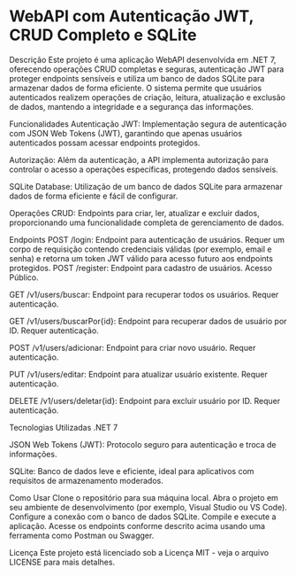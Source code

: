 # WebAPI com Autenticação JWT, CRUD Completo e SQLite
Descrição
Este projeto é uma aplicação WebAPI desenvolvida em .NET 7, oferecendo operações CRUD completas e seguras, autenticação JWT para proteger endpoints sensíveis e utiliza um banco de dados SQLite para armazenar dados de forma eficiente. O sistema permite que usuários autenticados realizem operações de criação, leitura, atualização e exclusão de dados, mantendo a integridade e a segurança das informações.

Funcionalidades
Autenticação JWT: Implementação segura de autenticação com JSON Web Tokens (JWT), garantindo que apenas usuários autenticados possam acessar endpoints protegidos.

Autorização: Além da autenticação, a API implementa autorização para controlar o acesso a operações específicas, protegendo dados sensíveis.

SQLite Database: Utilização de um banco de dados SQLite para armazenar dados de forma eficiente e fácil de configurar.

Operações CRUD: Endpoints para criar, ler, atualizar e excluir dados, proporcionando uma funcionalidade completa de gerenciamento de dados.

Endpoints
POST /login: Endpoint para autenticação de usuários. Requer um corpo de requisição contendo credenciais válidas (por exemplo, email e senha) e retorna um token JWT válido para acesso futuro aos endpoints protegidos.
POST /register: Endpoint para cadastro de usuários. Acesso Público.

GET /v1/users/buscar: Endpoint para recuperar todos os usuários. Requer autenticação.

GET /v1/users/buscarPor{id}: Endpoint para recuperar dados de usuário por ID. Requer autenticação.

POST /v1/users/adicionar: Endpoint para criar novo usuário. Requer autenticação.

PUT /v1/users/editar: Endpoint para atualizar usuário existente. Requer autenticação.

DELETE /v1/users/deletar{id}: Endpoint para excluir usuário por ID. Requer autenticação.

Tecnologias Utilizadas
.NET 7

JSON Web Tokens (JWT): Protocolo seguro para autenticação e troca de informações.

SQLite: Banco de dados leve e eficiente, ideal para aplicativos com requisitos de armazenamento moderados.

Como Usar
Clone o repositório para sua máquina local.
Abra o projeto em seu ambiente de desenvolvimento (por exemplo, Visual Studio ou VS Code).
Configure a conexão com o banco de dados SQLite.
Compile e execute a aplicação.
Acesse os endpoints conforme descrito acima usando uma ferramenta como Postman ou Swagger.


Licença
Este projeto está licenciado sob a Licença MIT - veja o arquivo LICENSE para mais detalhes.
